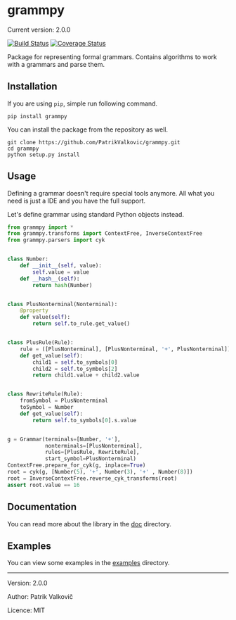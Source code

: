 # grammpy

Current version: 2.0.0

[![Build Status](https://www.travis-ci.com/PatrikValkovic/grammpy.svg?branch=master)](https://www.travis-ci.com/PatrikValkovic/grammpy)
[![Coverage Status](https://coveralls.io/repos/github/PatrikValkovic/grammpy/badge.svg?branch=master)](https://coveralls.io/github/PatrikValkovic/grammpy?branch=master)

Package for representing formal grammars.
Contains algorithms to work with a grammars and parse them.

## Installation

If you are using `pip`, simple run following command.
```
pip install grammpy
```

You can install the package from the repository as well.
```
git clone https://github.com/PatrikValkovic/grammpy.git
cd grammpy
python setup.py install
```

## Usage

Defining a grammar doesn't require special tools anymore.
All what you need is just a IDE and you have the full support.

Let's define grammar using standard Python objects instead.

```python
from grammpy import *
from grammpy.transforms import ContextFree, InverseContextFree
from grammpy.parsers import cyk


class Number:
    def __init__(self, value):
        self.value = value
    def __hash__(self):
        return hash(Number)


class PlusNonterminal(Nonterminal):
    @property
    def value(self):
        return self.to_rule.get_value()


class PlusRule(Rule):
    rule = ([PlusNonterminal], [PlusNonterminal, '+', PlusNonterminal])
    def get_value(self):
        child1 = self.to_symbols[0]
        child2 = self.to_symbols[2]
        return child1.value + child2.value


class RewriteRule(Rule):
    fromSymbol = PlusNonterminal
    toSymbol = Number
    def get_value(self):
        return self.to_symbols[0].s.value


g = Grammar(terminals=[Number, '+'],
            nonterminals=[PlusNonterminal],
            rules=[PlusRule, RewriteRule],
            start_symbol=PlusNonterminal)
ContextFree.prepare_for_cyk(g, inplace=True)
root = cyk(g, [Number(5), '+', Number(3), '+' , Number(8)])
root = InverseContextFree.reverse_cyk_transforms(root)
assert root.value == 16
```

## Documentation

You can read more about the library in the [doc](doc) directory.

## Examples

You can view some examples in the [examples](examples) directory.

-----

Version: 2.0.0

Author: Patrik Valkovič

Licence: MIT
